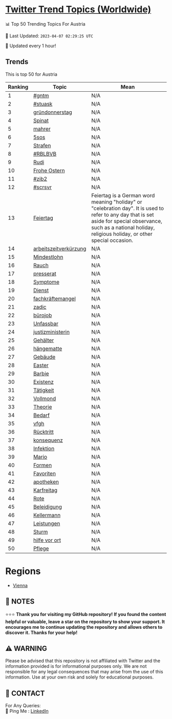 [Twitter Trend Topics (Worldwide)](https://github.com/ErcinDedeoglu/Twitter-Trend-Topics)
==========


📊 Top 50 Trending Topics For Austria

📆 Last Updated: `2023-04-07 02:29:25 UTC`

🔧 Updated every 1 hour!


## Trends

This is top 50 for Austria

| Ranking | Topic | Mean |
| ------- | ------------ | ------------ |
| 1 | [#gntm](http://twitter.com/search?q=%23gntm) | N/A |
| 2 | [#stuask](http://twitter.com/search?q=%23stuask) | N/A |
| 3 | [gründonnerstag](http://twitter.com/search?q=gr%c3%bcndonnerstag) | N/A |
| 4 | [Spinat](http://twitter.com/search?q=Spinat) | N/A |
| 5 | [mahrer](http://twitter.com/search?q=mahrer) | N/A |
| 6 | [5sos](http://twitter.com/search?q=5sos) | N/A |
| 7 | [Strafen](http://twitter.com/search?q=Strafen) | N/A |
| 8 | [#RBLBVB](http://twitter.com/search?q=%23RBLBVB) | N/A |
| 9 | [Rudi](http://twitter.com/search?q=Rudi) | N/A |
| 10 | [Frohe Ostern](http://twitter.com/search?q=Frohe+Ostern) | N/A |
| 11 | [#zib2](http://twitter.com/search?q=%23zib2) | N/A |
| 12 | [#scrsvr](http://twitter.com/search?q=%23scrsvr) | N/A |
| 13 | [Feiertag](http://twitter.com/search?q=Feiertag) | Feiertag is a German word meaning "holiday" or "celebration day". It is used to refer to any day that is set aside for special observance, such as a national holiday, religious holiday, or other special occasion. |
| 14 | [arbeitszeitverkürzung](http://twitter.com/search?q=arbeitszeitverk%c3%bcrzung) | N/A |
| 15 | [Mindestlohn](http://twitter.com/search?q=Mindestlohn) | N/A |
| 16 | [Rauch](http://twitter.com/search?q=Rauch) | N/A |
| 17 | [presserat](http://twitter.com/search?q=presserat) | N/A |
| 18 | [Symptome](http://twitter.com/search?q=Symptome) | N/A |
| 19 | [Dienst](http://twitter.com/search?q=Dienst) | N/A |
| 20 | [fachkräftemangel](http://twitter.com/search?q=fachkr%c3%a4ftemangel) | N/A |
| 21 | [zadic](http://twitter.com/search?q=zadic) | N/A |
| 22 | [bürojob](http://twitter.com/search?q=b%c3%bcrojob) | N/A |
| 23 | [Unfassbar](http://twitter.com/search?q=Unfassbar) | N/A |
| 24 | [justizministerin](http://twitter.com/search?q=justizministerin) | N/A |
| 25 | [Gehälter](http://twitter.com/search?q=Geh%c3%a4lter) | N/A |
| 26 | [hängematte](http://twitter.com/search?q=h%c3%a4ngematte) | N/A |
| 27 | [Gebäude](http://twitter.com/search?q=Geb%c3%a4ude) | N/A |
| 28 | [Easter](http://twitter.com/search?q=Easter) | N/A |
| 29 | [Barbie](http://twitter.com/search?q=Barbie) | N/A |
| 30 | [Existenz](http://twitter.com/search?q=Existenz) | N/A |
| 31 | [Tätigkeit](http://twitter.com/search?q=T%c3%a4tigkeit) | N/A |
| 32 | [Vollmond](http://twitter.com/search?q=Vollmond) | N/A |
| 33 | [Theorie](http://twitter.com/search?q=Theorie) | N/A |
| 34 | [Bedarf](http://twitter.com/search?q=Bedarf) | N/A |
| 35 | [vfgh](http://twitter.com/search?q=vfgh) | N/A |
| 36 | [Rücktritt](http://twitter.com/search?q=R%c3%bccktritt) | N/A |
| 37 | [konsequenz](http://twitter.com/search?q=konsequenz) | N/A |
| 38 | [Infektion](http://twitter.com/search?q=Infektion) | N/A |
| 39 | [Mario](http://twitter.com/search?q=Mario) | N/A |
| 40 | [Formen](http://twitter.com/search?q=Formen) | N/A |
| 41 | [Favoriten](http://twitter.com/search?q=Favoriten) | N/A |
| 42 | [apotheken](http://twitter.com/search?q=apotheken) | N/A |
| 43 | [Karfreitag](http://twitter.com/search?q=Karfreitag) | N/A |
| 44 | [Rote](http://twitter.com/search?q=Rote) | N/A |
| 45 | [Beleidigung](http://twitter.com/search?q=Beleidigung) | N/A |
| 46 | [Kellermann](http://twitter.com/search?q=Kellermann) | N/A |
| 47 | [Leistungen](http://twitter.com/search?q=Leistungen) | N/A |
| 48 | [Sturm](http://twitter.com/search?q=Sturm) | N/A |
| 49 | [hilfe vor ort](http://twitter.com/search?q=hilfe+vor+ort) | N/A |
| 50 | [Pflege](http://twitter.com/search?q=Pflege) | N/A |



# Regions

* [Vienna](</Austria/Vienna.md>)



## 📝 NOTES

⭐⭐⭐ **Thank you for visiting my GitHub repository! If you found the content helpful or valuable, leave a star on the repository to show your support. It encourages me to continue updating the repository and allows others to discover it. Thanks for your help!**


## ⚠️ WARNING

Please be advised that this repository is not affiliated with Twitter and the information provided is for informational purposes only. We are not responsible for any legal consequences that may arise from the use of this information. Use at your own risk and solely for educational purposes.


## 📨 CONTACT

 For Any Queries:  
            🏓 Ping Me : [LinkedIn](https://www.linkedin.com/in/ercindedeoglu/)
